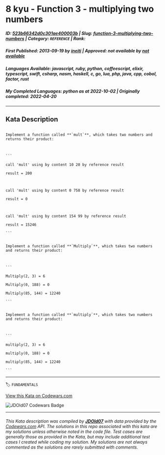 # 8 kyu - Function 3 - multiplying two numbers

##### **ID**: [523b66342d0c301ae400003b](https://www.codewars.com/kata/523b66342d0c301ae400003b) | **Slug**: [function-3-multiplying-two-numbers](https://www.codewars.com/kata/523b66342d0c301ae400003b) | **Category**: `REFERENCE` | **Rank**: <span style="color:white">8 kyu</span>

##### **First Published**: 2013-09-19 ***by*** [ineiti](https://www.codewars.com/users/ineiti) | **Approved**: *not available* ***by*** [*not available*](*https://www.codewars.com*)

##### **Languages Available**: javascript, ruby, python, coffeescript, elixir, typescript, swift, csharp, nasm, haskell, c, go, lua, php, java, cpp, cobol, factor, rust

##### **My Completed Languages**: python ***as at*** 2022-10-02 | **Originally completed**: 2022-04-20

---

## Kata Description


````if:cobol

Implement a function called **`mult`**, which takes two numbers and returns their product:



```

call 'mult' using by content 10 20 by reference result

result = 200



call 'mult' using by content 0 758 by reference result

result = 0



call 'mult' using by content 154 99 by reference result

result = 15246

```

````



````if:csharp,go

Implement a function called **`Multiply`**, which takes two numbers and returns their product:



```

Multiply(2, 3) = 6

Multiply(0, 188) = 0

Multiply(85, 144) = 12240

```

````



````if-not:cobol, csharp, go

Implement a function called **`multiply`**, which takes two numbers and returns their product:



```

multiply(2, 3) = 6

multiply(0, 188) = 0

multiply(85, 144) = 12240

```

````



---


🏷 `FUNDAMENTALS`


[View this Kata on Codewars.com](https://www.codewars.com/kata/523b66342d0c301ae400003b)

![](https://www.codewars.com/users/jdold07/badges/large "JDOld07 Codewars Badge")

---

###### *This Kata description was compiled by [**JDOld07**](https://tpstech.dev) with data provided by the [Codewars.com](https://www.codewars.com) API.  The solutions in this repo associated with this kata are my solutions unless otherwise noted in the code file.  Test cases are generally those as provided in the Kata, but may include additional test cases I created while coding my solution.  My solutions are not always commented as the solutions are rarely submitted with comments.*
